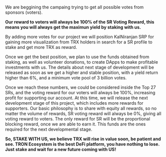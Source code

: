 We are beggining the campaing trying to get all possible votes from sponsors (voters). 

**Our reward to voters will always be 100% of the SR Voting Reward, this means you will always get the maximun yield by staking with us.**

By adding more votes for our project we will position KalNiranjan SRP for gaining more visualization from TRX holders in search for a SR profile to stake and get more TRX as reward.

Once we get the best position, we plan to use the funds obtained from staking, as well as volunteer donations, to create DApps to make profitable investments with us. The details about next stage of development will be released as soon as we get a higher and stable position, with a yield return higher than 6%, and a minimum vote pool of 3 billion votes.

Once we reach these numbers, we could be considered inside the Top 27 SRs, and the voting reward for our voters will always be 100%, increasing profit for supporting our account. At this time, we will release the next development stage of this project, which includes more rewards for supporters. Our basic philosophy is to share with equity all rewards, so no matter the volume of rewards, SR voting reward will always be 0%, giving all voting reward to voters. The only reward for SR will be the proportional blocking reward, once we are able to earn it. This funds are the ones required for the next developmental stage.

**So, STAKE WITH US, we believe TRX will rise in value soon, be patient and see. TRON Ecosystem is the best DeFi platform, you have nothing to lose. Just stake and wait for a new future coming with US!**
